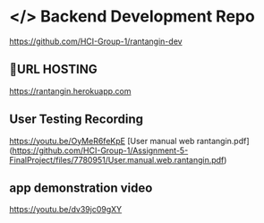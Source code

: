 # </> Backend Development Repo
https://github.com/HCI-Group-1/rantangin-dev
## 🔗URL HOSTING
https://rantangin.herokuapp.com 

## User Testing Recording
https://youtu.be/OyMeR6feKpE [User manual web rantangin.pdf] (https://github.com/HCI-Group-1/Assignment-5-FinalProject/files/7780951/User.manual.web.rantangin.pdf)

## app demonstration video
https://youtu.be/dv39jc09gXY 

